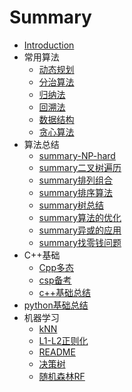 # Summary

* [Introduction](./README.md)
* 常用算法
    * [动态规划](./algorithm/常用算法/动态规划.md)
    * [分治算法](./algorithm/常用算法/分治算法.md)
    * [归纳法](./algorithm/常用算法/归纳法.md)
    * [回溯法](./algorithm/常用算法/回溯法.md)
    * [数据结构](./algorithm/常用算法/数据结构.md)
    * [贪心算法](./algorithm/常用算法/贪心算法.md)
* 算法总结
    * [summary-NP-hard](./algorithm/Summary/summary_NP-hard.md)
    * [summary二叉树遍历](./algorithm/Summary/summary_二叉树遍历.md)
    * [summary排列组合](./algorithm/Summary/summary_排列组合.md)
    * [summary排序算法](./algorithm/Summary/summary_排序算法.md)
    * [summary树总结](./algorithm/Summary/summary_树总结.md)
    * [summary算法的优化](./algorithm/Summary/summary_算法的优化.md)
    * [summary异或的应用](./algorithm/Summary/summary_异或的应用.md)
    * [summary找零钱问题](./algorithm/Summary/summary_找零钱问题.md)
* C++基础
    * [Cpp多态](./cppNotes/Cpp多态.md)
    * [csp备考](./cppNotes/csp备考.3.14.pdf)
    * [c++基础总结](./cppNotes/c++基础总结.md)
* [python基础总结](./pythonNotes/python基础总结.md)
* 机器学习
    * [kNN](./machineLearning/kNN.md)
    * [L1-L2正则化](./machineLearning/L1-L2正则化.md)
    * [README](./machineLearning/README.md)
    * [决策树](./machineLearning/决策树.md)
    * [随机森林RF](./machineLearning/随机森林RF.md)

